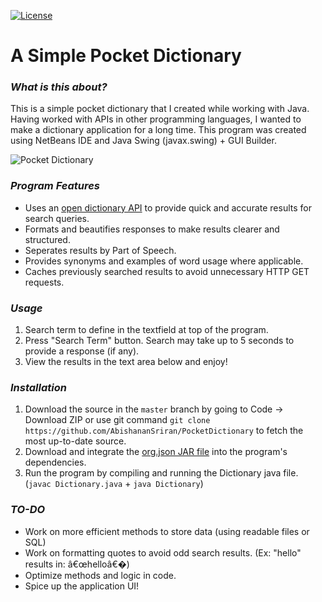 [![License](https://img.shields.io/badge/License-Apache%202.0-blue.svg)](https://opensource.org/licenses/Apache-2.0)
# A Simple Pocket Dictionary

### *What is this about?* 
   This is a simple pocket dictionary that I created while working with Java. Having worked with APIs in other programming languages, I wanted to make a dictionary application for a long time. This program was created using NetBeans IDE and Java Swing (javax.swing) + GUI Builder.
 
![Pocket Dictionary](https://user-images.githubusercontent.com/83186961/116798355-87920780-aabc-11eb-9967-c42b6261eb22.png)
 
### *Program Features*
* Uses an [open dictionary API](https://dictionaryapi.dev) to provide quick and accurate results for search queries.
* Formats and beautifies responses to make results clearer and structured.
* Seperates results by Part of Speech.
* Provides synonyms and examples of word usage where applicable.
* Caches previously searched results to avoid unnecessary HTTP GET requests.

### *Usage*
1.  Search term to define in the textfield at top of the program.
2.  Press "Search Term" button. Search may take up to 5 seconds to provide a response (if any).
3.  View the results in the text area below and enjoy!

### *Installation*
1. Download the source in the `master` branch by going to Code -> Download ZIP or use git command `git clone https://github.com/AbishananSriran/PocketDictionary` to fetch the most up-to-date source. 
2. Download and integrate the [org.json JAR file](https://mvnrepository.com/artifact/org.json/json) into the program's dependencies.
3. Run the program by compiling and running the Dictionary java file. (`javac Dictionary.java` + `java Dictionary`) 

### *TO-DO*
* Work on more efficient methods to store data (using readable files or SQL)
* Work on formatting quotes to avoid odd search results. (Ex: "hello" results in: â€œhelloâ€�)
* Optimize methods and logic in code.
* Spice up the application UI!

